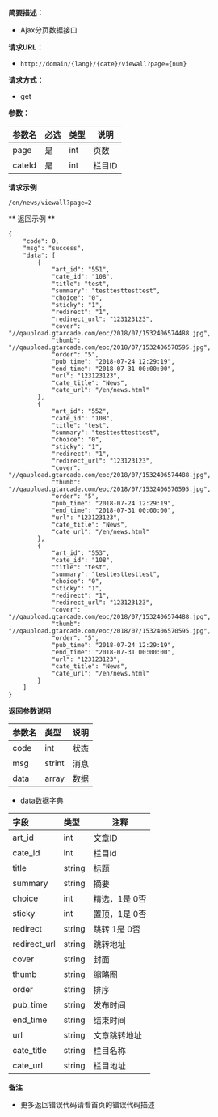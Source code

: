     
**简要描述：** 

- Ajax分页数据接口

**请求URL：** 
- ` http://domain/{lang}/{cate}/viewall?page={num} `
  
**请求方式：**
- get 

**参数：** 

|参数名|必选|类型|说明|
|:----    |:---|:----- |-----   |
|page |是  |int |页数   |
|cateId |是  |int |栏目ID   |


 **请求示例**

```
/en/news/viewall?page=2
```
** 返回示例 **

```
{
    "code": 0,
    "msg": "success",
    "data": [
        {
            "art_id": "551",
            "cate_id": "108",
            "title": "test",
            "summary": "testtesttesttest",
            "choice": "0",
            "sticky": "1",
            "redirect": "1",
            "redirect_url": "123123123",
            "cover": "//qaupload.gtarcade.com/eoc/2018/07/1532406574488.jpg",
            "thumb": "//qaupload.gtarcade.com/eoc/2018/07/1532406570595.jpg",
            "order": "5",
            "pub_time": "2018-07-24 12:29:19",
            "end_time": "2018-07-31 00:00:00",
            "url": "123123123",
            "cate_title": "News",
            "cate_url": "/en/news.html"
        },
        {
            "art_id": "552",
            "cate_id": "108",
            "title": "test",
            "summary": "testtesttesttest",
            "choice": "0",
            "sticky": "1",
            "redirect": "1",
            "redirect_url": "123123123",
            "cover": "//qaupload.gtarcade.com/eoc/2018/07/1532406574488.jpg",
            "thumb": "//qaupload.gtarcade.com/eoc/2018/07/1532406570595.jpg",
            "order": "5",
            "pub_time": "2018-07-24 12:29:19",
            "end_time": "2018-07-31 00:00:00",
            "url": "123123123",
            "cate_title": "News",
            "cate_url": "/en/news.html"
        },
        {
            "art_id": "553",
            "cate_id": "108",
            "title": "test",
            "summary": "testtesttesttest",
            "choice": "0",
            "sticky": "1",
            "redirect": "1",
            "redirect_url": "123123123",
            "cover": "//qaupload.gtarcade.com/eoc/2018/07/1532406574488.jpg",
            "thumb": "//qaupload.gtarcade.com/eoc/2018/07/1532406570595.jpg",
            "order": "5",
            "pub_time": "2018-07-24 12:29:19",
            "end_time": "2018-07-31 00:00:00",
            "url": "123123123",
            "cate_title": "News",
            "cate_url": "/en/news.html"
        }
    ]
}

```
 **返回参数说明** 

|参数名|类型|说明|
|:-----  |:-----|-----                           |
|code |int   |状态  |
|msg  |strint   |消息  |
|data |array   |数据  |
    
-  data数据字典

|字段|类型|注释|
|:----    |:-------   |------      |
|art_id 	  |int         |	文章ID  |
|cate_id     |int       |	栏目Id   |
|title     |string       |	标题   |
|summary     |string       |	摘要   |
|choice     |int       |	精选，1是 0否   |
|sticky     |int       |	置顶，1是 0否   |
|redirect      |string       |	 跳转 1是 0否  |
|redirect_url      |string    |	 跳转地址   |
|cover      |string    |	 封面   |
|thumb      |string    |	 缩略图   |
|order      |string    |	 排序   |
|pub_time      |string    |	 发布时间   |
|end_time      |string    |	 结束时间   |
|url      |string    |	 文章跳转地址   |
|cate_title      |string    |	 栏目名称   |
|cate_url      |string    |	 栏目地址   |


 **备注** 

- 更多返回错误代码请看首页的错误代码描述


